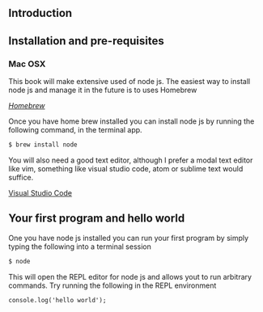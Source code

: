 ## Introduction

## Installation and pre-requisites

### Mac OSX 
This book will make extensive used of node js. The easiest way to install node js and manage it in the future is to uses Homebrew

*[Homebrew](https://brew.sh/)*

Once you have home brew installed you can install node js by running the following command, in the terminal app.
``` bash
$ brew install node
```

You will also need a good text editor, although I prefer a modal text editor like vim, something like visual studio code, atom or sublime text would suffice. 

[Visual Studio Code](https://code.visualstudio.com/)

## Your first program and hello world
One you have node js installed you can run your first program by simply typing the following into a terminal session

``` bash
$ node 
```

This will open the REPL editor for node js and allows yout to run arbitrary commands. Try running the following in the REPL environment 

``` node  
console.log('hello world');
```
